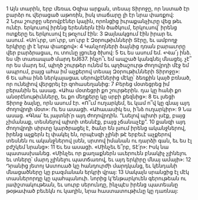 1 Այն տարին, երբ մեռաւ Օզիա արքան, տեսայ Տիրոջը, որ նստած էր բարձր ու վերացած աթոռին, իսկ տաճարը լի էր նրա փառքով: 2 Նրա շուրջը սերովբէներ կային, որոնցից իւրաքանչիւրը վեց թեւ ունէր. երկուսով իրենց երեսներն էին ծածկում, երկուսով՝ իրենց ոտքերը եւ երկուսով էլ թռչում էին: 3 Ձայնակցում էին իրար եւ ասում.
«Սո՛ւրբ, սո՛ւրբ, սո՛ւրբ է Զօրութիւնների Տէրը,
եւ ամբողջ երկիրը լի է նրա փառքով»:
4 Կանչողների ձայնից դռան բարաւորը վեր բարձրացաւ, ու տունը լցուեց ծխով: 5 Եւ ես ասում եմ. «Վա՜յ ինձ. ես մի տառապած մարդ եմ637. ինչո՞ւ եմ ապշած կանգնել մնացել. չէ՞ որ ես մարդ եմ, պիղծ շուրթեր ունեմ եւ պղծաշուրթ ժողովրդի մէջ եմ ապրում, բայց ահա իմ աչքերով տեսայ Զօրութիւնների Տիրոջը»: 6 Եւ ահա ինձ ներկայացաւ սերովբէներից մէկը՝ ձեռքին կայծ բռնած, որ ունելիով վերցրել էր զոհասեղանից: 7 Բերեց մօտեցրեց իմ բերանին եւ ասաց.
«Ահա մօտեցրի քո շուրթերին. դա կը հանի քո անօրէնութիւնները,
եւ քո մեղքերը կը սրբի քեզնից»:
8 Եւ լսեցի Տիրոջ ձայնը, որն ասում էր.
«Ո՞ւմ ուղարկեմ, եւ կամ ո՞վ կը գնայ այդ ժողովրդի մօտ»:
Ու ես ասացի. «Ահաւասիկ ես, ի՛նձ ուղարկիր»:
9 Նա ասաց. «Գնա՛ եւ յայտնի՛ր այդ ժողովրդին.
“Լսելով պիտի լսէք, բայց չիմանաք,
տեսնելով պիտի տեսնէք, բայց չճանաչէք”.
10 քանզի այդ ժողովրդի սիրտը կարծրացել է,
ծանր են լսում իրենց ականջներով,
իրենց աչքերն էլ փակել են,
որպէսզի չլինի թէ երբեւէ աչքերով տեսնեն ու ականջներով լսեն,
սրտով իմանան ու դարձի գան,
եւ ես էլ բժշկեմ նրանց»:
11 Եւ ես ասացի. «Մինչեւ ե՞րբ, Տէ՛ր»:
Իսկ նա պատասխանեց. «Մինչեւ որ քաղաքներն աւերուեն բնակիչ չլինելու
եւ տները՝ մարդ չլինելու պատճառով,
եւ այդ երկիրը մնայ ամայի»:
12 Դրանից յետոյ Աստուած կը հանդուրժի մարդկանց,
եւ կենդանի մնացածները կը բազմանան երկրի վրայ:
13 Սակայն սրանցից էլ մէկ տասներորդը կը պահպանուի.
նորից կ՚ենթարկուեն գերութեան ու յափշտակութեան,
եւ սուրբ սերունդը, ինչպէս իրենց պատեանը թօթափած բեւեկն ու կաղին,
նրա հաստատութիւնը կը դառնայ:

